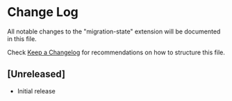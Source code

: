 # Change Log
All notable changes to the "migration-state" extension will be documented in this file.

Check [Keep a Changelog](http://keepachangelog.com/) for recommendations on how to structure this file.

## [Unreleased]
- Initial release